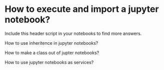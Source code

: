 # How to execute and import a jupyter notebook?

Include this header script in your notebooks to find more answers.

How to use inheritence in jupyter notebooks?

How to make a class out of jupter notebooks?

How to use jupyter notebooks as services?

